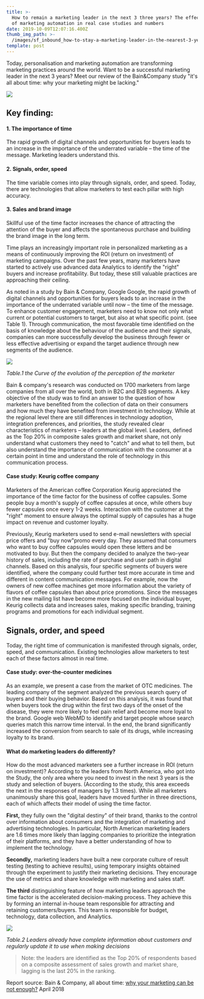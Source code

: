 ```yaml
---
title: >-
  How to remain a marketing leader in the next 3 three years? The effectiveness
  of marketing automation in real case studies and numbers
date: 2019-10-09T12:07:16.400Z
thumb_img_path: >-
  /images/sf_inbound_how-to-stay-a-marketing-leader-in-the-nearest-3-years-md.png
template: post
---
```

Today, personalisation and marketing automation are transforming marketing practices around the world. Want to be a successful marketing leader in the next 3 years? Meet our review of the Bain&Company study "it's all about time: why your marketing might be lacking."

![](/images/sf_inbound_how-to-stay-a-marketing-leader-in-the-nearest-3-years-md.png)

## Key finding:

#### 1.   The importance of time

The rapid growth of digital channels and opportunities for buyers leads to an increase in the importance of the underrated variable – the time of the message. Marketing leaders understand this.

#### 2.   Signals, order, speed

The time variable comes into play through signals, order, and speed. Today, there are technologies that allow marketers to test each pillar with high accuracy.

#### 3.   Sales and brand image

Skillful use of the time factor increases the chance of attracting the attention of the buyer and affects the spontaneous purchase and building the brand image in the long term.

Time plays an increasingly important role in personalized marketing as a means of continuously improving the ROI (return on investment) of marketing campaigns. Over the past few years, many marketers have started to actively use advanced data Analytics to identify the "right" buyers and increase profitability. But today, these still valuable practices are approaching their ceiling.

As noted in a study by Bain & Company, Google Google, the rapid growth of digital channels and opportunities for buyers leads to an increase in the importance of the underrated variable until now – the time of the message. To enhance customer engagement, marketers need to know not only what current or potential customers to target, but also at what specific point. (see Table 1). Through communication, the most favorable time identified on the basis of knowledge about the behaviour of the audience and their signals, companies can more successfully develop the business through fewer or less effective advertising or expand the target audience through new segments of the audience.

![](/images/снимок-экрана-2019-02-25-в-22.57.23.png)

_Table.1 the Curve of the evolution of the perception of the marketer_

Bain & company's research was conducted on 1700 marketers from large companies from all over the world, both in B2C and B2B segments. A key objective of the study was to find an answer to the question of how marketers have benefited from the collection of data on their consumers and how much they have benefited from investment in technology. While at the regional level there are still differences in technology adoption, integration preferences, and priorities, the study revealed clear characteristics of marketers – leaders at the global level. Leaders, defined as the Top 20% in composite sales growth and market share, not only understand what customers they need to "catch" and what to tell them, but also understand the importance of communication with the consumer at a certain point in time and understand the role of technology in this communication process.

#### Case study: Keurig coffee company

Marketers of the American coffee Corporation Keurig appreciated the importance of the time factor for the business of coffee capsules. Some people buy a month's supply of coffee capsules at once, while others buy fewer capsules once every 1-2 weeks. Interaction with the customer at the "right" moment to ensure always the optimal supply of capsules has a huge impact on revenue and customer loyalty.

Previously, Keurig marketers used to send e-mail newsletters with special price offers and "buy now"promo every day. They assumed that consumers who want to buy coffee capsules would open these letters and be motivated to buy. But then the company decided to analyze the two-year history of sales, including the rate of purchase and user path in digital channels. Based on this analysis, four specific segments of buyers were identified, where the company could further test more accurate in time and different in content communication messages. For example, now the owners of new coffee machines get more information about the variety of flavors of coffee capsules than about price promotions. Since the messages in the new mailing list have become more focused on the individual buyer, Keurig collects data and increases sales, making specific branding, training programs and promotions for each individual segment.

## Signals, order, and speed

Today, the right time of communication is manifested through signals, order, speed, and communication. Existing technologies allow marketers to test each of these factors almost in real time.

#### Case study: over-the-counter medicines

As an example, we present a case from the market of OTC medicines. The leading company of the segment analyzed the previous search query of buyers and their buying behavior. Based on this analysis, it was found that when buyers took the drug within the first two days of the onset of the disease, they were more likely to feel pain relief and become more loyal to the brand. Google web WebMD to identify and target people whose search queries match this narrow time interval. In the end, the brand significantly increased the conversion from search to sale of its drugs, while increasing loyalty to its brand.

#### What do marketing leaders do differently?

How do the most advanced marketers see a further increase in ROI (return on investment)? According to the leaders from North America, who got into the Study, the only area where you need to invest in the next 3 years is the study and selection of buyers. (According to the study, this area exceeds the next in the responses of managers by 1.3 times). While all marketers unanimously share this goal, leaders have moved further in three directions, each of which affects their model of using the time factor.

**First,**  they fully own the "digital destiny" of their brand, thanks to the control over information about consumers and the integration of marketing and advertising technologies. In particular, North American marketing leaders are 1.6 times more likely than lagging companies to prioritize the integration of their platforms, and they have a better understanding of how to implement the technology.

**Secondly,** marketing leaders have built a new corporate culture of result testing (testing to achieve results), using temporary insights obtained through the experiment to justify their marketing decisions. They encourage the use of metrics and share knowledge with marketing and sales staff.

**The third** distinguishing feature of how marketing leaders approach the time factor is the accelerated decision-making process. They achieve this by forming an internal in-house team responsible for attracting and retaining customers/buyers. This team is responsible for budget, technology, data collection, and Analytics.

![](/images/снимок-экрана-2019-02-25-в-22.56.55-2.png)

_Table.2 Leaders already have complete information about customers and regularly update it to use when making decisions_

> Note: the leaders are identified as the Top 20% of respondents based on a composite assessment of sales growth and market share, lagging is the last 20% in the ranking.

Report source: Bain & Company, all about time: [why your marketing can be not enough?](https://www.bain.com/insights/its-about-time-why-your-marketing-may-be-falling-short/) April 2018

